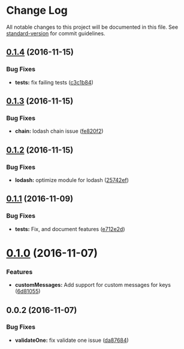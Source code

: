 # Change Log

All notable changes to this project will be documented in this file. See [standard-version](https://github.com/conventional-changelog/standard-version) for commit guidelines.

<a name="0.1.4"></a>
## [0.1.4](https://github.com/Workpop/typed-validation/compare/v0.1.3...v0.1.4) (2016-11-15)


### Bug Fixes

* **tests:** fix failing tests ([c3c1b84](https://github.com/Workpop/typed-validation/commit/c3c1b84))



<a name="0.1.3"></a>
## [0.1.3](https://github.com/Workpop/typed-validation/compare/v0.1.2...v0.1.3) (2016-11-15)


### Bug Fixes

* **chain:** lodash chain issue ([fe820f2](https://github.com/Workpop/typed-validation/commit/fe820f2))



<a name="0.1.2"></a>
## [0.1.2](https://github.com/Workpop/typed-validation/compare/v0.1.1...v0.1.2) (2016-11-15)


### Bug Fixes

* **lodash:** optimize module for lodash ([25742ef](https://github.com/Workpop/typed-validation/commit/25742ef))



<a name="0.1.1"></a>
## [0.1.1](https://github.com/Workpop/typed-validation/compare/v0.1.0...v0.1.1) (2016-11-09)


### Bug Fixes

* **tests:** Fix, and document features ([e712e2d](https://github.com/Workpop/typed-validation/commit/e712e2d))



<a name="0.1.0"></a>
# [0.1.0](https://github.com/Workpop/typed-validation/compare/v0.0.2...v0.1.0) (2016-11-07)


### Features

* **customMessages:** Add support for custom messages for keys ([6d81055](https://github.com/Workpop/typed-validation/commit/6d81055))



<a name="0.0.2"></a>
## 0.0.2 (2016-11-07)


### Bug Fixes

* **validateOne:** fix validate one issue ([da87684](https://github.com/Workpop/typed-validation/commit/da87684))

